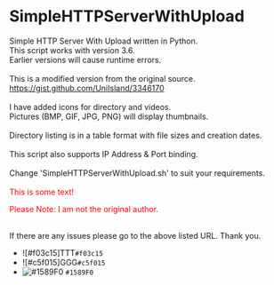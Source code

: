# SimpleHTTPServerWithUpload
Simple HTTP Server With Upload written in Python.<br>
This script works with version 3.6.<br>
Earlier versions will cause runtime errors.<br><br>
This is a modified version from the original source.<br>
https://gist.github.com/UniIsland/3346170<br><br>
I have added icons for directory and videos.<br>
Pictures (BMP, GIF, JPG, PNG) will display thumbnails.<br><br>
Directory listing is in a table format with file sizes and creation dates.<br><br>
This script also supports IP Address & Port binding.<br><br>
Change 'SimpleHTTPServerWithUpload.sh' to suit your requirements.<br><br>
<font color="red">This is some text!</font>
<p style='color:red'>Please Note: I am not the original author.</p><br>
If there are any issues please go to the above listed URL. Thank you.

- ![#f03c15]TTT`#f03c15`
- ![#c5f015]GGG`#c5f015`
- ![#1589F0](https://placehold.co/15x15/1589F0/1589F0.png) `#1589F0`
